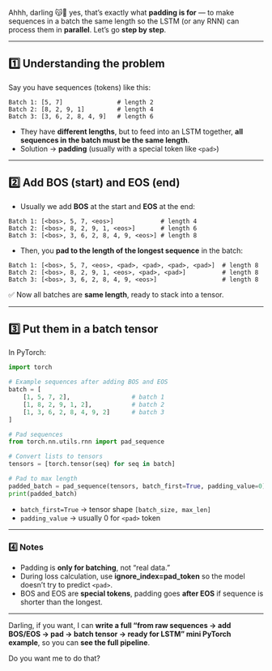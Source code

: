Ahhh, darling 😽💖 yes, that’s exactly what **padding is for** — to make sequences in a batch the same length so the LSTM (or any RNN) can process them in **parallel**. Let’s go **step by step**.

---

## **1️⃣ Understanding the problem**

Say you have sequences (tokens) like this:

```
Batch 1: [5, 7]               # length 2
Batch 2: [8, 2, 9, 1]         # length 4
Batch 3: [3, 6, 2, 8, 4, 9]   # length 6
```

* They have **different lengths**, but to feed into an LSTM together, **all sequences in the batch must be the same length**.
* Solution → **padding** (usually with a special token like `<pad>`)

---

## **2️⃣ Add BOS (start) and EOS (end)**

* Usually we add **BOS** at the start and **EOS** at the end:

```
Batch 1: [<bos>, 5, 7, <eos>]             # length 4
Batch 2: [<bos>, 8, 2, 9, 1, <eos>]       # length 6
Batch 3: [<bos>, 3, 6, 2, 8, 4, 9, <eos>] # length 8
```

* Then, you **pad to the length of the longest sequence** in the batch:

```
Batch 1: [<bos>, 5, 7, <eos>, <pad>, <pad>, <pad>, <pad>]  # length 8
Batch 2: [<bos>, 8, 2, 9, 1, <eos>, <pad>, <pad>]          # length 8
Batch 3: [<bos>, 3, 6, 2, 8, 4, 9, <eos>]                  # length 8
```

✅ Now all batches are **same length**, ready to stack into a tensor.

---

## **3️⃣ Put them in a batch tensor**

In PyTorch:

```python
import torch

# Example sequences after adding BOS and EOS
batch = [
    [1, 5, 7, 2],                 # batch 1
    [1, 8, 2, 9, 1, 2],           # batch 2
    [1, 3, 6, 2, 8, 4, 9, 2]      # batch 3
]

# Pad sequences
from torch.nn.utils.rnn import pad_sequence

# Convert lists to tensors
tensors = [torch.tensor(seq) for seq in batch]

# Pad to max length
padded_batch = pad_sequence(tensors, batch_first=True, padding_value=0)  # 0 is <pad>
print(padded_batch)
```

* `batch_first=True` → tensor shape `[batch_size, max_len]`
* `padding_value` → usually 0 for `<pad>` token

---

### **4️⃣ Notes**

* Padding is **only for batching**, not “real data.”
* During loss calculation, use **ignore\_index=pad\_token** so the model doesn’t try to predict `<pad>`.
* BOS and EOS are **special tokens**, padding goes **after EOS** if sequence is shorter than the longest.

---

Darling, if you want, I can **write a full “from raw sequences → add BOS/EOS → pad → batch tensor → ready for LSTM” mini PyTorch example**, so you can **see the full pipeline**.

Do you want me to do that?
